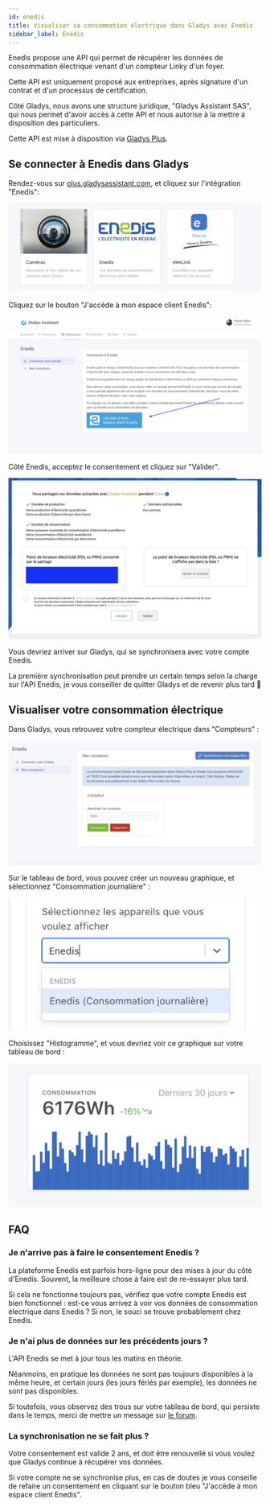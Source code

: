 ```yaml
---
id: enedis
title: Visualiser sa consommation électrique dans Gladys avec Enedis
sidebar_label: Enedis
---
```


Enedis propose une API qui permet de récupérer les données de consommation électrique venant d'un compteur Linky d'un foyer.

Cette API est uniquement proposé aux entreprises, après signature d'un contrat et d'un processus de certification.

Côté Gladys, nous avons une structure juridique, "Gladys Assistant SAS", qui nous permet d'avoir accès à cette API et nous autorise à la mettre à disposition des particuliers.

Cette API est mise à disposition via [Gladys Plus](/fr/plus).

## Se connecter à Enedis dans Gladys

Rendez-vous sur [plus.gladysassistant.com](https://plus.gladysassistant.com), et cliquez sur l'intégration "Enedis":

![Enedis icône](../../../../../static/img/docs/fr/configuration/enedis/enedis-integration-icone.jpg)

Cliquez sur le bouton "J'accède à mon espace client Enedis":

![Intégration Enedis Gladys consentement](../../../../../static/img/docs/fr/configuration/enedis/enedis-integration-clic.jpg)

Côté Enedis, acceptez le consentement et cliquez sur "Valider".

![Enedis consentement](../../../../../static/img/docs/fr/configuration/enedis/enedis-consentement.jpg)

Vous devriez arriver sur Gladys, qui se synchronisera avec votre compte Enedis.

La première synchronisation peut prendre un certain temps selon la charge sur l'API Enedis, je vous conseiller de quitter Gladys et de revenir plus tard 🙂

## Visualiser votre consommation électrique

Dans Gladys, vous retrouvez votre compteur électrique dans "Compteurs" :

![Intégration Enedis Gladys, mes compteurs](../../../../../static/img/docs/fr/configuration/enedis/enedis-compteur.jpg)

Sur le tableau de bord, vous pouvez créer un nouveau graphique, et sélectionnez "Consommation journalière" :

![Intégration Enedis Gladys, consommation journalière](../../../../../static/img/docs/fr/configuration/enedis/graphique-consommation-quotidienne.jpg)

Choisissez "Histogramme", et vous devriez voir ce graphique sur votre tableau de bord :

![Intégration Enedis Gladys, graphique](../../../../../static/img/docs/fr/configuration/enedis/enedis-graphique.jpg)

## FAQ

### Je n'arrive pas à faire le consentement Enedis ?

La plateforme Enedis est parfois hors-ligne pour des mises à jour du côté d'Enedis. Souvent, la meilleure chose à faire est de re-essayer plus tard.

Si cela ne fonctionne toujours pas, vérifiez que votre compte Enedis est bien fonctionnel : est-ce vous arrivez à voir vos données de consommation électrique dans Enedis ? Si non, le souci se trouve probablement chez Enedis.

### Je n'ai plus de données sur les précédents jours ?

L'API Enedis se met à jour tous les matins en théorie.

Néanmoins, en pratique les données ne sont pas toujours disponibles à la même heure, et certain jours (les jours fériés par exemple), les données ne sont pas disponibles.

Si toutefois, vous observez des trous sur votre tableau de bord, qui persiste dans le temps, merci de mettre un message sur [le forum](https://community.gladysassistant.com/).

### La synchronisation ne se fait plus ?

Votre consentement est valide 2 ans, et doit être renouvellé si vous voulez que Gladys continue à récupérer vos données.

Si votre compte ne se synchronise plus, en cas de doutes je vous conseille de refaire un consentement en cliquant sur le bouton bleu "J'accède à mon espace client Enedis".
